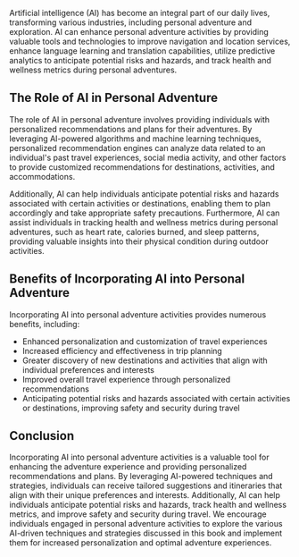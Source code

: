 
Artificial intelligence (AI) has become an integral part of our daily lives, transforming various industries, including personal adventure and exploration. AI can enhance personal adventure activities by providing valuable tools and technologies to improve navigation and location services, enhance language learning and translation capabilities, utilize predictive analytics to anticipate potential risks and hazards, and track health and wellness metrics during personal adventures.

The Role of AI in Personal Adventure
------------------------------------

The role of AI in personal adventure involves providing individuals with personalized recommendations and plans for their adventures. By leveraging AI-powered algorithms and machine learning techniques, personalized recommendation engines can analyze data related to an individual's past travel experiences, social media activity, and other factors to provide customized recommendations for destinations, activities, and accommodations.

Additionally, AI can help individuals anticipate potential risks and hazards associated with certain activities or destinations, enabling them to plan accordingly and take appropriate safety precautions. Furthermore, AI can assist individuals in tracking health and wellness metrics during personal adventures, such as heart rate, calories burned, and sleep patterns, providing valuable insights into their physical condition during outdoor activities.

Benefits of Incorporating AI into Personal Adventure
----------------------------------------------------

Incorporating AI into personal adventure activities provides numerous benefits, including:

* Enhanced personalization and customization of travel experiences
* Increased efficiency and effectiveness in trip planning
* Greater discovery of new destinations and activities that align with individual preferences and interests
* Improved overall travel experience through personalized recommendations
* Anticipating potential risks and hazards associated with certain activities or destinations, improving safety and security during travel

Conclusion
----------

Incorporating AI into personal adventure activities is a valuable tool for enhancing the adventure experience and providing personalized recommendations and plans. By leveraging AI-powered techniques and strategies, individuals can receive tailored suggestions and itineraries that align with their unique preferences and interests. Additionally, AI can help individuals anticipate potential risks and hazards, track health and wellness metrics, and improve safety and security during travel. We encourage individuals engaged in personal adventure activities to explore the various AI-driven techniques and strategies discussed in this book and implement them for increased personalization and optimal adventure experiences.
